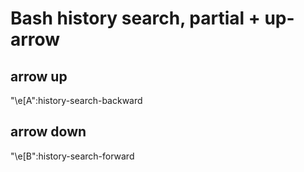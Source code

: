 # Bash history search, partial + up-arrow

## arrow up
"\e[A":history-search-backward
## arrow down
"\e[B":history-search-forward
